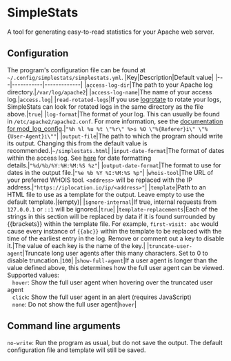 # SimpleStats

A tool for generating easy-to-read statistics for your Apache web server. 

## Configuration

The program's configuration file can be found at `~/.config/simplestats/simplestats.yml`.
|Key|Description|Default value|
|---|-----------|-------------|
|`access-log-dir`|The path to your Apache log directory.|`/var/log/apache2`|
|`access-log-name`|The name of your access log.|`access.log`|
|`read-rotated-logs`|If you use [logrotate](https://linux.die.net/man/8/logrotate) to rotate your logs, SimpleStats can look for rotated logs in the same directory as the file above.|`true`|
|`log-format`|The format of your log. This can usually be found in `/etc/apache2/apache2.conf`. For more information, see the [documentation for mod_log_config](https://httpd.apache.org/docs/2.4/mod/mod_log_config.html).|`"%h %l %u %t \"%r\" %>s %O \"%{Referer}i\" \"%{User-Agent}i\""`|
|`output-file`|The path to which the program should write its output. Changing this from the default value is recommended.|`~/simplestats.html`|
|`input-date-format`|The format of dates within the access log. See [here](https://docs.rs/chrono/latest/chrono/format/strftime/index.html) for date formatting details.|`"%d/%b/%Y:%H:%M:%S %z"`|
|`output-date-format`|The format to use for dates in the output file.|`"%e %b %Y %I:%M:%S %p"`|
|`whois-tool`|The URL of your preferred WHOIS tool. `<address>` will be replaced with the IP address.|`"https://iplocation.io/ip/<address>"`|
|`template`|Path to an HTML file to use as a template for the output. Leave empty to use the default template.|(empty)|
|`ignore-internal`|If true, internal requests from `127.0.0.1` or `::1` will be ignored.|`true`|
|`template-replacements`|Each of the strings in this section will be replaced by data if it is found surrounded by {{brackets}} within the template file. For example, `first-visit: abc` would cause every instance of `{{abc}}` within the template to be replaced with the time of the earliest entry in the log. Remove or comment out a key to disable it.|The value of each key is the name of the key.|
|`truncate-user-agent`|Truncate long user agents after this many characters. Set to 0 to disable truncation.|`100`|
|`show-full-agent`|If a user agent is longer than the value defined above, this determines how the full user agent can be viewed. Supported values:<br>&nbsp;&nbsp;&nbsp;`hover`: Show the full user agent when hovering over the truncated user agent<br>&nbsp;&nbsp;&nbsp;`click`: Show the full user agent in an alert (requires JavaScript)<br>&nbsp;&nbsp;&nbsp;`none`: Do not show the full user agent|`hover`|

## Command line arguments

`no-write`: Run the program as usual, but do not save the output. The default configuration file and template will still be saved.
